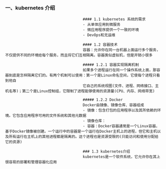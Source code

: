 ### 一、kubernetes 介绍
                                       #### 1.1 kubernetes 系统的需求
                                       - 从单体应用到微服务
                                       - 微应用程序提供一个一致的环境
                                       - DevOps和无运维
                                       
                                       #### 1.2 容器技术
                                       容器：允许你在同一台机器上面运行多个服务，不仅提供不同的环境给每个服务，而且将它们互相隔离。容器类似虚拟机，但是开销小很多
                                       
                                       ##### 1.2.1 容器实现隔离机制
                                       如果多个进程运行在同一个操作系统上面，那容器到底是怎样隔离它们的。有两个机制可以使用：第一个是Linux命名空间，它使每个进程只看到他自
                                       它自己的系统视图(文件、进程、网络接口、主机名等)；第二个是Linux控制组，它限制了进程能够使用的资源量(CPU、内存、网络带宽)
                                       
                                       ##### 1.2.2 Docker
                                       Docker由镜像、镜像仓库、容器组成
                                       - 镜像：包含打包的应用程序以及其所依赖的环境。它包含应用程序可用的文件系统和其他元数据
                                       - 镜像仓库：
                                       - 容器：Docker容器通常是一个Linux容器，基于Docker镜像被创建。一个运行中的容器是一个运行在Docker主机上的进程，但它和主机以及所有运行在主机上的其他进程都是隔离的。这个进程也是资源受限的(只能访问和使用分配给它的资源)
                                       
                                       ### 1.3 kubernetes介绍
                                       kubernetes是一个软件系统，它允许你在其上很容易的部署和管理容器化应用